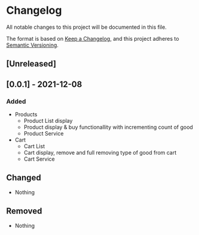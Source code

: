 # Changelog
All notable changes to this project will be documented in this file.

The format is based on [Keep a Changelog](https://keepachangelog.com/en/1.0.0/),
and this project adheres to [Semantic Versioning](https://semver.org/spec/v2.0.0.html).

## [Unreleased]

## [0.0.1] - 2021-12-08
### Added
- Products
    * Product List display
    * Product display & buy functionallity with incrementing count of good
    * Product Service
- Cart
    * Cart List
    * Cart display, remove and full removing type of good from cart
    * Cart Service 

## Changed
- Nothing
## Removed
- Nothing